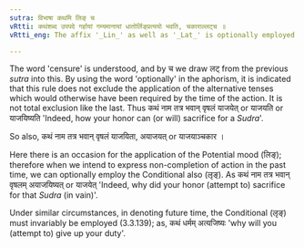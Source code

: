 ```yaml
---
sutra: विभाषा कथमि लिङ् च
vRtti: कथंशब्द उपपदे गर्हायां गम्यमानायां धातोर्लिङ्प्रत्ययो भवति, चकाराल्लट्च ॥
vRtti_eng: The affix '_Lin_' as well as '_Lat_' is optionally employed after a root, when the word '_katham_' is in construction with it, and censure is implied.

---
```

The word 'censure' is understood, and by च we draw लट् from the previous _sutra_ into this. By using the word 'optionally' in the aphorism, it is indicated that this rule does not exclude the application of the alternative tenses which would otherwise have been required by the time of the action. It is not total exclusion like the last. Thus कथं नाम तत्र भवान् वृषलं याजयेत् or याजयति or याजयिष्यति 'Indeed, how your honor can (or will) sacrifice for a _Sudra_'.

So also, कथं नाम तत्र भवान् वृषलं याजयिता, अयाजयत् or याजयाञ्चकार ।

Here there is an occasion for the application of the Potential mood (लिङ्); therefore when we intend to express non-completion of action in the past time, we can optionally employ the Conditional also (लृङ्). As कथं नाम तत्र भवान् वृषलम् अयाजयिष्यत् or याजयेत् 'Indeed, why did your honor (attempt to) sacrifice for that _Sudra_ (in vain)'.

Under similar circumstances, in denoting future time, the Conditional (लृङ्) must invariably be employed (3.3.139); as, कथं धर्मम् अत्यजिष्यः 'why will you (attempt to) give up your duty'.